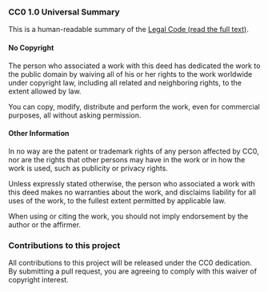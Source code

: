 ### CC0 1.0 Universal Summary

This is a human-readable summary of the [Legal Code (read the full text)](https://creativecommons.org/publicdomain/zero/1.0/legalcode).

#### No Copyright
The person who associated a work with this deed has dedicated the work to the public domain by waiving all of his or her
rights to the work worldwide under copyright law, including all related and neighboring rights, to the extent allowed by
law.

You can copy, modify, distribute and perform the work, even for commercial purposes, all without asking permission.

#### Other Information
In no way are the patent or trademark rights of any person affected by CC0, nor are the rights that other persons may
have in the work or in how the work is used, such as publicity or privacy rights.

Unless expressly stated otherwise, the person who associated a work with this deed makes no warranties about the work,
and disclaims liability for all uses of the work, to the fullest extent permitted by applicable law. 

When using or citing the work, you should not imply endorsement by the author or the affirmer.

### Contributions to this project
All contributions to this project will be released under the CC0 dedication. By submitting a pull request, you are
agreeing to comply with this waiver of copyright interest.
